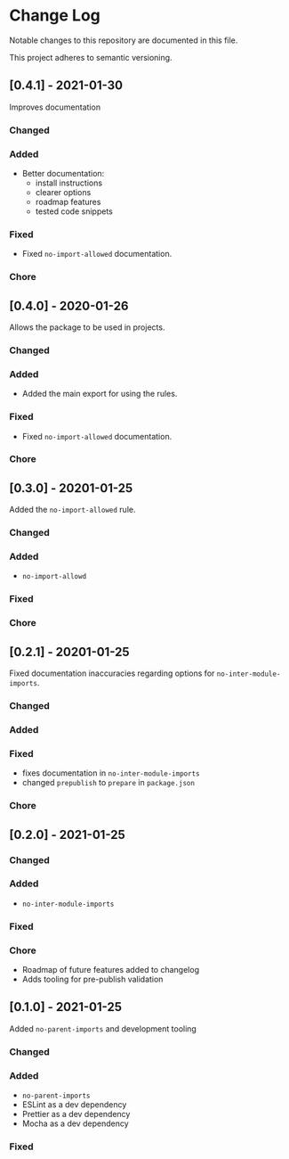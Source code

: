 # Change Log

Notable changes to this repository are documented in this file.

This project adheres to semantic versioning.

## [0.4.1] - 2021-01-30

Improves documentation

### Changed

### Added

- Better documentation:
  - install instructions
  - clearer options
  - roadmap features
  - tested code snippets

### Fixed

- Fixed `no-import-allowed` documentation.

### Chore

## [0.4.0] - 2020-01-26

Allows the package to be used in projects.

### Changed

### Added

- Added the main export for using the rules.

### Fixed

- Fixed `no-import-allowed` documentation.

### Chore

## [0.3.0] - 20201-01-25

Added the `no-import-allowed` rule.

### Changed

### Added

- `no-import-allowd`

### Fixed

### Chore

## [0.2.1] - 20201-01-25

Fixed documentation inaccuracies regarding options for `no-inter-module-imports`.

### Changed

### Added

### Fixed

- fixes documentation in `no-inter-module-imports`
- changed `prepublish` to `prepare` in `package.json`

### Chore

## [0.2.0] - 2021-01-25

### Changed

### Added

- `no-inter-module-imports`

### Fixed

### Chore

- Roadmap of future features added to changelog
- Adds tooling for pre-publish validation

## [0.1.0] - 2021-01-25

Added `no-parent-imports` and development tooling

### Changed

### Added

- `no-parent-imports`
- ESLint as a dev dependency
- Prettier as a dev dependency
- Mocha as a dev dependency

### Fixed
